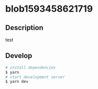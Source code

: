 # blob1593458621719

## Description

test

## Develop

```bash
# install dependencies
$ yarn
# start development server
$ yarn dev
```